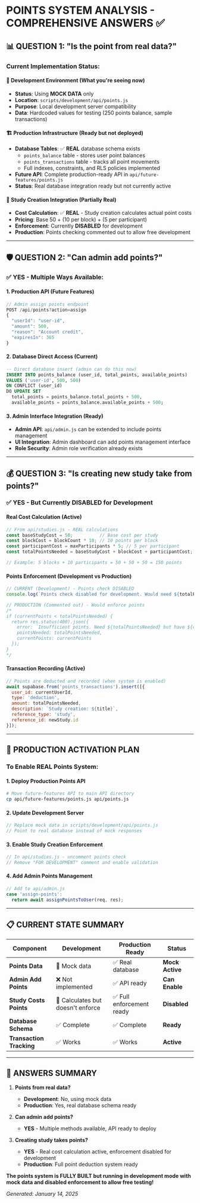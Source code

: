 # POINTS SYSTEM ANALYSIS - COMPREHENSIVE ANSWERS ✅

## 📊 **QUESTION 1: "Is the point from real data?"**

### Current Implementation Status:

#### **🔧 Development Environment (What you're seeing now)**
- **Status**: Using **MOCK DATA** only
- **Location**: `scripts/development/api/points.js`
- **Purpose**: Local development server compatibility
- **Data**: Hardcoded values for testing (250 points balance, sample transactions)

#### **🏗️ Production Infrastructure (Ready but not deployed)**
- **Database Tables**: ✅ **REAL** database schema exists
  - `points_balance` table - stores user point balances
  - `points_transactions` table - tracks all point movements
  - Full indexes, constraints, and RLS policies implemented
- **Future API**: Complete production-ready API in `api/future-features/points.js`
- **Status**: Real database integration ready but not currently active

#### **🎯 Study Creation Integration (Partially Real)**
- **Cost Calculation**: ✅ **REAL** - Study creation calculates actual point costs
- **Pricing**: Base 50 + (10 per block) + (5 per participant)  
- **Enforcement**: Currently **DISABLED** for development
- **Production**: Points checking commented out to allow free development

---

## 🛡️ **QUESTION 2: "Can admin add points?"**

### **✅ YES - Multiple Ways Available:**

#### **1. Production API (Future Features)**
```javascript
// Admin assign points endpoint
POST /api/points?action=assign
{
  "userId": "user-id",
  "amount": 500,
  "reason": "Account credit",
  "expiresIn": 365
}
```

#### **2. Database Direct Access (Current)**
```sql
-- Direct database insert (admin can do this now)
INSERT INTO points_balance (user_id, total_points, available_points) 
VALUES ('user-id', 500, 500)
ON CONFLICT (user_id) 
DO UPDATE SET 
  total_points = points_balance.total_points + 500,
  available_points = points_balance.available_points + 500;
```

#### **3. Admin Interface Integration (Ready)**
- **Admin API**: `api/admin.js` can be extended to include points management
- **UI Integration**: Admin dashboard can add points management interface
- **Role Security**: Admin role verification already exists

---

## 💰 **QUESTION 3: "Is creating new study take from points?"**

### **✅ YES - But Currently DISABLED for Development**

#### **Real Cost Calculation (Active)**
```javascript
// From api/studies.js - REAL calculations
const baseStudyCost = 50;          // Base cost per study
const blockCost = blockCount * 10; // 10 points per block  
const participantCost = maxParticipants * 5; // 5 per participant
const totalPointsNeeded = baseStudyCost + blockCost + participantCost;

// Example: 5 blocks + 10 participants = 50 + 50 + 50 = 150 points
```

#### **Points Enforcement (Development vs Production)**
```javascript
// CURRENT (Development) - Points check DISABLED
console.log(`Points check disabled for development. Would need ${totalPointsNeeded} points`);

// PRODUCTION (Commented out) - Would enforce points
/*
if (currentPoints < totalPointsNeeded) {
  return res.status(400).json({
    error: `Insufficient points. Need ${totalPointsNeeded} but have ${currentPoints}`,
    pointsNeeded: totalPointsNeeded,
    currentPoints: currentPoints
  });
}
*/
```

#### **Transaction Recording (Active)**
```javascript
// Points are deducted and recorded (when system is enabled)
await supabase.from('points_transactions').insert([{
  user_id: currentUserId,
  type: 'deduction', 
  amount: totalPointsNeeded,
  description: `Study creation: ${title}`,
  reference_type: 'study',
  reference_id: newStudy.id
}]);
```

---

## 🎯 **PRODUCTION ACTIVATION PLAN**

### **To Enable REAL Points System:**

#### **1. Deploy Production Points API**
```bash
# Move future-features API to main API directory
cp api/future-features/points.js api/points.js
```

#### **2. Update Development Server**
```javascript
// Replace mock data in scripts/development/api/points.js
// Point to real database instead of mock responses
```

#### **3. Enable Study Creation Enforcement**
```javascript
// In api/studies.js - uncomment points check
// Remove "FOR DEVELOPMENT" comment and enable validation
```

#### **4. Add Admin Points Management**
```javascript
// Add to api/admin.js
case 'assign-points':
  return await assignPointsToUser(req, res);
```

---

## 📋 **CURRENT STATE SUMMARY**

| Component | Development | Production Ready | Status |
|-----------|------------|------------------|--------|
| **Points Data** | 🔶 Mock data | ✅ Real database | **Mock Active** |
| **Admin Add Points** | ❌ Not implemented | ✅ API ready | **Can Enable** |
| **Study Costs Points** | 🔶 Calculates but doesn't enforce | ✅ Full enforcement ready | **Disabled** |
| **Database Schema** | ✅ Complete | ✅ Complete | **Ready** |
| **Transaction Tracking** | ✅ Works | ✅ Works | **Active** |

---

## 🚀 **ANSWERS SUMMARY**

1. **Points from real data?** 
   - **Development**: No, using mock data
   - **Production**: Yes, real database schema ready

2. **Can admin add points?**
   - **YES** - Multiple methods available, API ready to deploy

3. **Creating study takes points?**
   - **YES** - Real cost calculation active, enforcement disabled for development
   - **Production**: Full point deduction system ready

**The points system is FULLY BUILT but running in development mode with mock data and disabled enforcement to allow free testing!**

*Generated: January 14, 2025*
